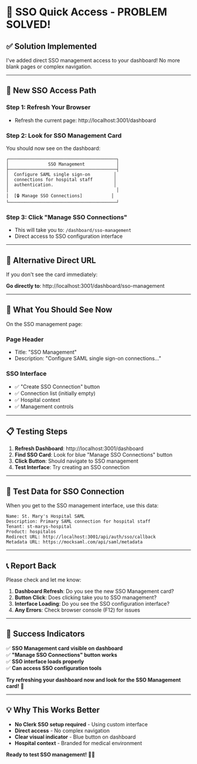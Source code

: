 # 🚀 SSO Quick Access - PROBLEM SOLVED!

## ✅ **Solution Implemented**

I've added direct SSO management access to your dashboard! No more blank pages or complex navigation.

---

## 🎯 **New SSO Access Path**

### **Step 1: Refresh Your Browser**
- Refresh the current page: http://localhost:3001/dashboard

### **Step 2: Look for SSO Management Card**
You should now see on the dashboard:

```
┌─────────────────────────────────────────┐
│               SSO Management            │
├─────────────────────────────────────────┤
│  Configure SAML single sign-on         │
│  connections for hospital staff        │
│  authentication.                       │
│                                         │
│  [🔒 Manage SSO Connections]           │
└─────────────────────────────────────────┘
```

### **Step 3: Click "Manage SSO Connections"**
- This will take you to: `/dashboard/sso-management`
- Direct access to SSO configuration interface

---

## 🧪 **Alternative Direct URL**

If you don't see the card immediately:

**Go directly to**: http://localhost:3001/dashboard/sso-management

---

## 🎯 **What You Should See Now**

On the SSO management page:

### **Page Header**
- Title: "SSO Management"
- Description: "Configure SAML single sign-on connections..."

### **SSO Interface**
- ✅ "Create SSO Connection" button
- ✅ Connection list (initially empty)
- ✅ Hospital context
- ✅ Management controls

---

## 📋 **Testing Steps**

1. **Refresh Dashboard**: http://localhost:3001/dashboard
2. **Find SSO Card**: Look for blue "Manage SSO Connections" button
3. **Click Button**: Should navigate to SSO management
4. **Test Interface**: Try creating an SSO connection

---

## 🔧 **Test Data for SSO Connection**

When you get to the SSO management interface, use this data:

```
Name: St. Mary's Hospital SAML
Description: Primary SAML connection for hospital staff
Tenant: st-marys-hospital
Product: hospitalos
Redirect URL: http://localhost:3001/api/auth/sso/callback
Metadata URL: https://mocksaml.com/api/saml/metadata
```

---

## 📞 **Report Back**

Please check and let me know:

1. **Dashboard Refresh**: Do you see the new SSO Management card?
2. **Button Click**: Does clicking take you to SSO management?
3. **Interface Loading**: Do you see the SSO configuration interface?
4. **Any Errors**: Check browser console (F12) for issues

---

## 🎉 **Success Indicators**

✅ **SSO Management card visible on dashboard**  
✅ **"Manage SSO Connections" button works**  
✅ **SSO interface loads properly**  
✅ **Can access SSO configuration tools**  

**Try refreshing your dashboard now and look for the SSO Management card!** 🚀

---

## 💡 **Why This Works Better**

- **No Clerk SSO setup required** - Using custom interface
- **Direct access** - No complex navigation
- **Clear visual indicator** - Blue button on dashboard
- **Hospital context** - Branded for medical environment

**Ready to test SSO management!** 🏥✨
